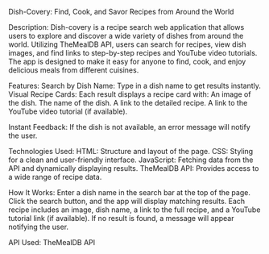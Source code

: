 Dish-Covery: Find, Cook, and Savor Recipes from Around the World

Description:
Dish-covery is a recipe search web application that allows users to explore and discover a wide variety of dishes from around the world. Utilizing TheMealDB API, users can search for recipes, view dish images, and find links to step-by-step recipes and YouTube video tutorials. The app is designed to make it easy for anyone to find, cook, and enjoy delicious meals from different cuisines.

Features:
Search by Dish Name: Type in a dish name to get results instantly.
Visual Recipe Cards: Each result displays a recipe card with:
An image of the dish.
The name of the dish.
A link to the detailed recipe.
A link to the YouTube video tutorial (if available).

Instant Feedback: If the dish is not available, an error message will notify the user.

Technologies Used:
HTML: Structure and layout of the page.
CSS: Styling for a clean and user-friendly interface.
JavaScript: Fetching data from the API and dynamically displaying results.
TheMealDB API: Provides access to a wide range of recipe data.

How It Works:
Enter a dish name in the search bar at the top of the page.
Click the search button, and the app will display matching results.
Each recipe includes an image, dish name, a link to the full recipe, and a YouTube tutorial link (if available).
If no result is found, a message will appear notifying the user.

API Used:
TheMealDB API
